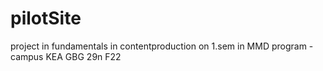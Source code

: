 # pilotSite
project in fundamentals in contentproduction on 1.sem in MMD program - campus KEA GBG 29n F22
